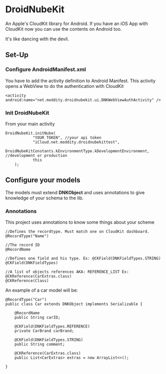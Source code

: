 # DroidNubeKit
An Apple's CloudKit library for Android. If you have an iOS App with CloudKit now you can use the contents on Android too.

It's like dancing with the devil.

## Set-Up
### Configure AndroidManifest.xml

You have to add the activity definition to Android Manifest. This activity opens a WebView to do the authentication with CloudKit

	<activity android:name="net.moddity.droidnubekit.ui.DNKWebViewAuthActivity" />
	
### Init DroidNubeKit

From your main activity

	DroidNubeKit.initNube(
                "YOUR TOKEN", //your api token
                "iCloud.net.moddity.droidnubekittest",
                DroidNubeKitConstants.kEnvironmentType.kDevelopmentEnvironment, //development or production
                this
        );
        
## Configure your models

The models must extend <b>DNKObject</b> and uses annotations to give knowledge of your schema to the lib.

### Annotations
This project uses annotations to know some things about your scheme

	//Defines the recordtype. Must match one on CloudKit dashboard.
	@RecordType("Name")

	//The record ID
	@RecordName
	
	//Defines one field and his type. Ex: @CKField(DNKFieldTypes.STRING) 
	@CKField(DNKFieldTypes)
	
	//A list of objects references AKA: REFERENCE_LIST Ex: @CKReference(CarExtras.class) 
	@CKReference(Class)


An example of a car model will be:

	@RecordType("Car")
	public class Car extends DNKObject implements Serializable {

    	@RecordName
    	public String carID;
    	
    	@CKField(DNKFieldTypes.REFERENCE)
    	private CarBrand carBrand;

    	@CKField(DNKFieldTypes.STRING)
    	public String comment;

    	@CKReference(CarExtras.class)
    	public List<CarExtras> extras = new ArrayList<>();
    	
    }